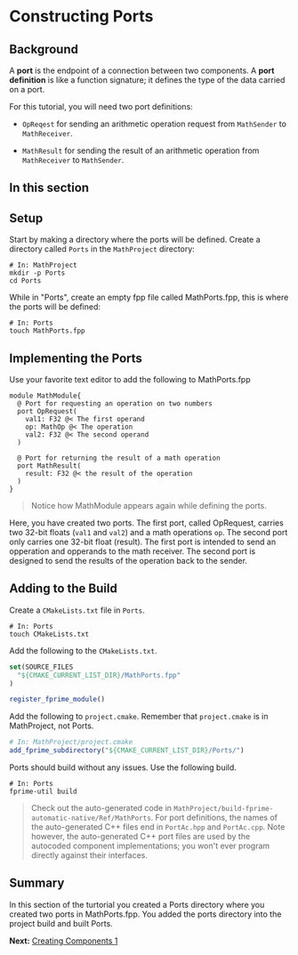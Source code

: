 # Constructing Ports 

## Background 

A **port** is the endpoint of a connection between
two components.
A **port definition** is like a function signature;
it defines the type of the data carried on a port.

For this tutorial, you will need two port definitions:

* `OpReqest` for sending an arithmetic operation request from
`MathSender` to `MathReceiver`.

* `MathResult` for sending the result of an arithmetic
operation from `MathReceiver` to `MathSender`.

## In this section 

## Setup 

Start by making a directory where the ports will be defined. Create a directory called `Ports` in the `MathProject` directory:

```shell 
# In: MathProject
mkdir -p Ports 
cd Ports
```

While in "Ports", create an empty fpp file called MathPorts.fpp, this is where the ports will be defined:

```shell 
# In: Ports
touch MathPorts.fpp
```

## Implementing the Ports

Use your favorite text editor to add the following to MathPorts.fpp 

```
module MathModule{ 
  @ Port for requesting an operation on two numbers
  port OpRequest(
    val1: F32 @< The first operand
    op: MathOp @< The operation
    val2: F32 @< The second operand
  )

  @ Port for returning the result of a math operation
  port MathResult(
    result: F32 @< the result of the operation
  )
}
```
> Notice how MathModule appears again while defining the ports. 

Here, you have created two ports. The first port, called OpRequest, carries two 32-bit floats (`val1` and `val2`) and a math operations `op`. The second port only carries one 32-bit float (result). The first port is intended to send an opperation and opperands to the math receiver. The second port is designed to send the results of the operation back to the sender. 

## Adding to the Build 

Create a `CMakeLists.txt` file in `Ports`. 

```shell 
# In: Ports
touch CMakeLists.txt
```

Add the following to the `CMakeLists.txt`. 

```cmake
set(SOURCE_FILES
  "${CMAKE_CURRENT_LIST_DIR}/MathPorts.fpp"
)

register_fprime_module()
```

 Add the following to `project.cmake`. Remember that `project.cmake` is in MathProject, not Ports. 

```cmake 
# In: MathProject/project.cmake
add_fprime_subdirectory("${CMAKE_CURRENT_LIST_DIR}/Ports/")
```

Ports should build without any issues. Use the following build.

```shell
# In: Ports
fprime-util build
```

> Check out the auto-generated code in
`MathProject/build-fprime-automatic-native/Ref/MathPorts`.
For port definitions, the names of the auto-generated C++
files end in `PortAc.hpp` and `PortAc.cpp`.
Note however, the auto-generated C++ port files are used
by the autocoded component implementations;
you won't ever program directly against their interfaces.

## Summary 

In this section of the turtorial you created a Ports directory where you created two ports in MathPorts.fpp. You added the ports directory into the project build and built Ports. 

**Next:** [Creating Components 1](./creating-components-1.md)